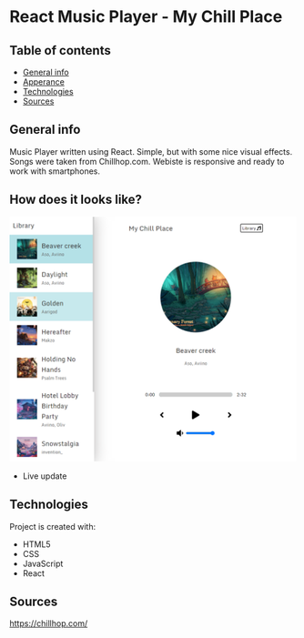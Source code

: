 # React Music Player - My Chill Place

## Table of contents
* [General info](#general-info)
* [Apperance](#how-does-it-looks-like?)
* [Technologies](#technologies)
* [Sources](#sources)

## General info
Music Player written using React. Simple, but with some nice visual effects. Songs were taken from Chillhop.com. Webiste is responsive and ready to work with smartphones.
## How does it looks like?
![image](./img/preview.png)	
* Live update
## Technologies
Project is created with:
* HTML5
* CSS
* JavaScript
* React

## Sources
https://chillhop.com/

